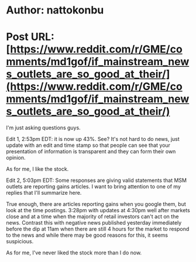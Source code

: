 # Author: nattokonbu
# Post URL: [https://www.reddit.com/r/GME/comments/md1gof/if_mainstream_news_outlets_are_so_good_at_their/](https://www.reddit.com/r/GME/comments/md1gof/if_mainstream_news_outlets_are_so_good_at_their/)


I'm just asking questions guys.

Edit 1, 2:53pm EDT: it is now up 43%. See? It's not hard to do news, just update with an edit and time stamp so that people can see that your presentation of information is transparent and they can form their own opinion. 

As for me, I like the stock.

Edit 2, 5:03pm EDT: Some responses are giving valid statements that MSM outlets are reporting gains articles. I want to bring attention to one of my replies that I'll summarize here. 

True enough, there are articles reporting gains when you google them, but look at the time postings. 3:28pm with updates at 4:30pm well after markets close and at a time when the majority of retail investors can't act on the news. Contrast this with negative news published yesterday immediately before the dip at 11am when there are still 4 hours for the market to respond to the news and while there may be good reasons for this, it seems suspicious. 

As for me, I've never liked the stock more than I do now.
